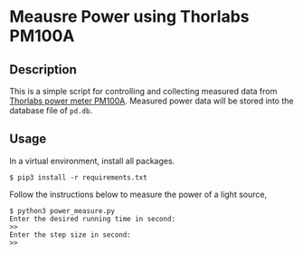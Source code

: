 # Meausre Power using Thorlabs PM100A

## Description
This is a simple script for controlling and collecting measured data from 
[Thorlabs power meter PM100A](https://www.thorlabs.com/drawings/d308bb7cd698aa40-F97FC694-081C-CBA5-A0B1CDA28F4DB4BB/PM100A-Manual.pdf).
Measured power data will be stored into the database file of `pd.db`.

## Usage
In a virtual environment, install all packages.
```shell
$ pip3 install -r requirements.txt
```
Follow the instructions below to measure the power of a light source,
```shell
$ python3 power_measure.py
Enter the desired running time in second:
>> 
Enter the step size in second:
>> 

```
